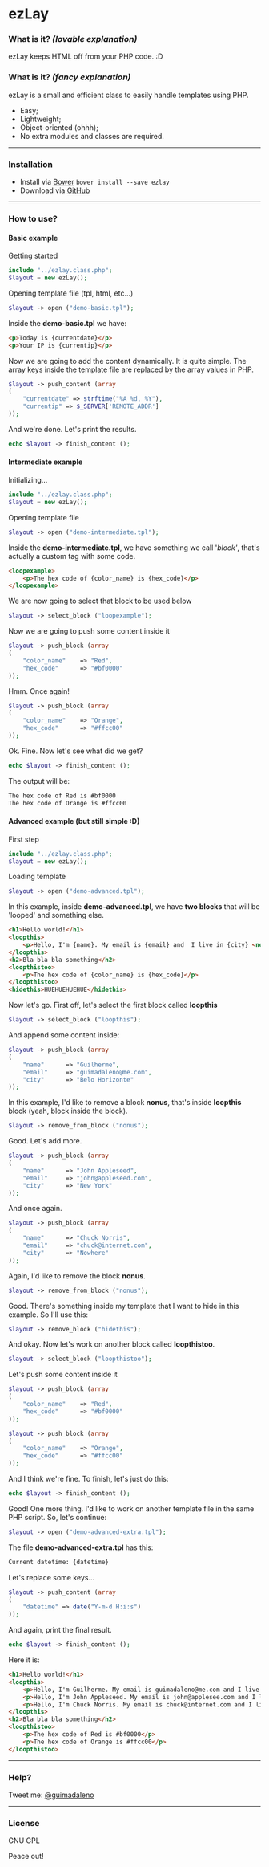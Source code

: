 # ezLay

### What is it? *(lovable explanation)*

ezLay keeps HTML off from your PHP code.
:D

### What is it? *(fancy explanation)*

ezLay is a small and efficient class to easily handle templates using PHP.

  - Easy;
  - Lightweight;
  - Object-oriented (ohhh);
  - No extra modules and classes are required.

---

### Installation

- Install via [Bower](http://bower.io) ```bower install --save ezlay```
- Download via [GitHub](https://github.com/guimadaleno/ezlay/archive/master.zip)

---

### How to use?

#### Basic example

Getting started
```php
include "../ezlay.class.php";
$layout = new ezLay();
```

Opening template file (tpl, html, etc...)
```php
$layout -> open ("demo-basic.tpl");
```

Inside the **demo-basic.tpl** we have:
```html
<p>Today is {currentdate}</p>
<p>Your IP is {currentip}</p>
```

Now we are going to add the content dynamically.
It is quite simple. The array keys inside the template file are replaced by the array values in PHP.
```php
$layout -> push_content (array
(
	"currentdate" => strftime("%A %d, %Y"),
	"currentip" => $_SERVER['REMOTE_ADDR']
));
```

And we're done. Let's print the results.
```php
echo $layout -> finish_content ();
```

#### Intermediate example

Initializing...
```php
include "../ezlay.class.php";
$layout = new ezLay();
```

Opening template file
```php
$layout -> open ("demo-intermediate.tpl");
```

Inside the **demo-intermediate.tpl**, we have something we call '*block'*, that's actually a custom tag with some code.
```html
<loopexample>
	<p>The hex code of {color_name} is {hex_code}</p>
</loopexample>
```

We are now going to select that block to be used below
```php
$layout -> select_block ("loopexample");
```

Now we are going to push some content inside it
```php
$layout -> push_block (array
(
	"color_name" 	=> "Red",
	"hex_code" 		=> "#bf0000"
));
```

Hmm. Once again!
```php
$layout -> push_block (array
(
	"color_name" 	=> "Orange",
	"hex_code" 		=> "#ffcc00"
));
```

Ok. Fine. Now let's see what did we get?
```php
echo $layout -> finish_content ();
```

The output will be:
```html
The hex code of Red is #bf0000
The hex code of Orange is #ffcc00
```

#### Advanced example (but still simple :D)

First step
```php
include "../ezlay.class.php";
$layout = new ezLay();
```

Loading template
```php
$layout -> open ("demo-advanced.tpl");
```

In this example, inside **demo-advanced.tpl**, we have **two blocks** that will be 'looped' and something else.

```html
<h1>Hello world!</h1>
<loopthis>
	<p>Hello, I'm {name}. My email is {email} and  I live in {city} <nonus>(US)</nonus></p>
</loopthis>
<h2>Bla bla bla something</h2>
<loopthistoo>
	<p>The hex code of {color_name} is {hex_code}</p>
</loopthistoo>
<hidethis>HUEHUEHUEHUE</hidethis>
```

Now let's go. First off, let's select the first block called **loopthis**
```php
$layout -> select_block ("loopthis");
```

And append some content inside:
```php
$layout -> push_block (array
(
	"name" 		=> "Guilherme",
	"email" 	=> "guimadaleno@me.com",
	"city" 		=> "Belo Horizonte"
));
```
In this example, I'd like to remove a block **nonus**, that's inside **loopthis** block (yeah, block inside the block).
```php
$layout -> remove_from_block ("nonus");
```
Good. Let's add more.
```php
$layout -> push_block (array
(
	"name" 		=> "John Appleseed",
	"email" 	=> "john@appleseed.com",
	"city" 		=> "New York"
));
```

And once again. 
```php
$layout -> push_block (array
(
	"name" 		=> "Chuck Norris",
	"email" 	=> "chuck@internet.com",
	"city" 		=> "Nowhere"
));
```
Again, I'd like to remove the block **nonus**.
```php
$layout -> remove_from_block ("nonus");
```

Good. There's something inside my template that I want to hide in this example. So I'll use this:
```php
$layout -> remove_block ("hidethis");
```

And okay. Now let's work on another block called **loopthistoo**.
```php
$layout -> select_block ("loopthistoo");
```

Let's push some content inside it
```php
$layout -> push_block (array
(
	"color_name" 	=> "Red",
	"hex_code" 		=> "#bf0000"
));

$layout -> push_block (array
(
	"color_name" 	=> "Orange",
	"hex_code" 		=> "#ffcc00"
));
```

And I think we're fine. To finish, let's just do this:
```php
echo $layout -> finish_content ();
```

Good! One more thing. I'd like to work on another template file in the same PHP script. So, let's continue:
```php
$layout -> open ("demo-advanced-extra.tpl");
```

The file **demo-advanced-extra.tpl** has this:
```html
Current datetime: {datetime}
```

Let's replace some keys...
```php
$layout -> push_content (array
(
	"datetime" => date("Y-m-d H:i:s")
));
```
And again, print the final result.
```php
echo $layout -> finish_content ();
```

Here it is:
```html
<h1>Hello world!</h1>
<loopthis>
	<p>Hello, I'm Guilherme. My email is guimadaleno@me.com and I live in Belo Horizonte</p>
	<p>Hello, I'm John Appleseed. My email is john@applesee.com and I live in New York (US)</p>
	<p>Hello, I'm Chuck Norris. My email is chuck@internet.com and I live in Nowhere</p>
</loopthis>
<h2>Bla bla bla something</h2>
<loopthistoo>
	<p>The hex code of Red is #bf0000</p>
	<p>The hex code of Orange is #ffcc00</p>
</loopthistoo>
```
---

### Help?
Tweet me: [@guimadaleno](http://twitter.com/guimadaleno)

---

### License
GNU GPL

Peace out!
